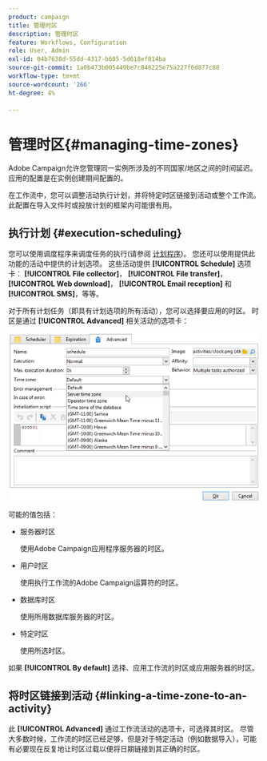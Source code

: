 ```yaml
---
product: campaign
title: 管理时区
description: 管理时区
feature: Workflows, Configuration
role: User, Admin
exl-id: 04b7638d-55dd-4317-b605-5d618ef014ba
source-git-commit: 1a0b473b005449be7c846225e75a227f6d877c88
workflow-type: tm+mt
source-wordcount: '266'
ht-degree: 4%

---
```


# 管理时区{#managing-time-zones}

Adobe Campaign允许您管理同一实例所涉及的不同国家/地区之间的时间延迟。 应用的配置是在实例创建期间配置的。

在工作流中，您可以调整活动执行计划，并将特定时区链接到活动或整个工作流。 此配置在导入文件时或投放计划的框架内可能很有用。

## 执行计划 {#execution-scheduling}

您可以使用调度程序来调度任务的执行(请参阅 [计划程序](scheduler.md))。 您还可以使用提供此功能的活动中提供的计划选项。 这些活动提供 **[!UICONTROL Schedule]** 选项卡： **[!UICONTROL File collector]**， **[!UICONTROL File transfer]**， **[!UICONTROL Web download]**， **[!UICONTROL Email reception]** 和 **[!UICONTROL SMS]**，等等。

对于所有计划任务（即具有计划选项的所有活动），您可以选择要应用的时区。 时区是通过 **[!UICONTROL Advanced]** 相关活动的选项卡：

![](assets/wf-timezone-in-a-box.png)

可能的值包括：

* 服务器时区

  使用Adobe Campaign应用程序服务器的时区。

* 用户时区

  使用执行工作流的Adobe Campaign运算符的时区。

* 数据库时区

  使用所用数据库服务器的时区。

* 特定时区

  使用所选时区。

如果 **[!UICONTROL By default]** 选择、应用工作流的时区或应用服务器的时区。

## 将时区链接到活动 {#linking-a-time-zone-to-an-activity}

此 **[!UICONTROL Advanced]** 通过工作流活动的选项卡，可选择其时区。 尽管大多数时候，工作流的时区已经足够，但是对于特定活动（例如数据导入），可能有必要现在反复地让时区过载以便将日期链接到其正确的时区。
